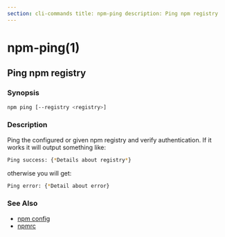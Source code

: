 ```yaml
---
section: cli-commands title: npm-ping description: Ping npm registry
---
```


# npm-ping(1)

## Ping npm registry

### Synopsis

```bash
npm ping [--registry <registry>]
```

### Description

Ping the configured or given npm registry and verify authentication. If it works it will output something like:

```bash
Ping success: {*Details about registry*}
```

otherwise you will get:

```bash
Ping error: {*Detail about error}
```

### See Also

* [npm config](/cli-commands/npm-config)
* [npmrc](/configuring-npm/npmrc)
